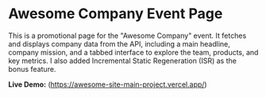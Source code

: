 # Awesome Company Event Page

This is a promotional page for the "Awesome Company" event. It fetches and displays company data from the API, including a main headline, company mission, and a tabbed interface to explore the team, products, and key metrics. I also added Incremental Static Regeneration (ISR) as the bonus feature.

**Live Demo:** (https://awesome-site-main-project.vercel.app/)
